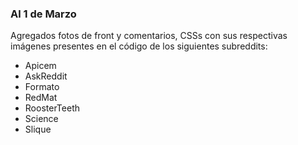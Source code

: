 ### Al 1 de Marzo
Agregados fotos de front y comentarios, CSSs con sus respectivas imágenes presentes en el código de los siguientes subreddits:

* Apicem
* AskReddit
* Formato
* RedMat
* RoosterTeeth
* Science
* Slique
